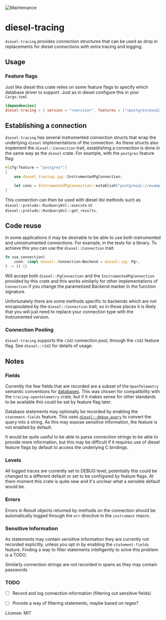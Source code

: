 ![Maintenance](https://img.shields.io/badge/maintenance-experimental-blue.svg)

# diesel-tracing

`diesel-tracing` provides connection structures that can be used as drop in
replacements for diesel connections with extra tracing and logging.

## Usage

### Feature flags

Just like diesel this crate relies on some feature flags to specify which
database driver to support. Just as in diesel configure this in your
`Cargo.toml`

```toml
[dependencies]
diesel-tracing = { version = "<version>", features = ["<postgres|mysql|sqlite>"] }
```

## Establishing a connection

`diesel-tracing` has several instrumented connection structs that wrap the underlying
`diesel` implementations of the connection. As these structs also implement the
`diesel::Connection` trait, establishing a connection is done in the same way as
the `diesel` crate. For example, with the `postgres` feature flag:

```rust
#[cfg(feature = "postgres")]
{
    use diesel_tracing::pg::InstrumentedPgConnection;

    let conn = InstrumentedPgConnection::establish("postgresql://example");
}
```

This connection can then be used with diesel dsl methods such as
`diesel::prelude::RunQueryDsl::execute` or `diesel::prelude::RunQueryDsl::get_results`.

## Code reuse

In some applications it may be desirable to be able to use both instrumented and
uninstrumented connections. For example, in the tests for a library. To achieve this
you can use the `diesel::Connection` trait.

```rust
fn use_connection(
    conn: &impl diesel::Connection<Backend = diesel::pg::Pg>,
) -> () {}
```

Will accept both `diesel::PgConnection` and the `InstrumentedPgConnection`
provided by this crate and this works similarly for other implementations
of `Connection` if you change the parametized Backend marker in the
function signature.

Unfortunately there are some methods specific to backends which are not
encapsulated by the `diesel::Connection` trait, so in those places it is
likely that you will just need to replace your connection type with the
Instrumented version.

### Connection Pooling

`diesel-tracing` supports the `r2d2` connection pool, through the `r2d2`
feature flag. See `diesel::r2d2` for details of usage.

## Notes

### Fields

Currently the few fields that are recorded are a subset of the `OpenTelemetry`
semantic conventions for [databases](https://github.com/open-telemetry/opentelemetry-specification/blob/master/specification/trace/semantic_conventions/database.md).
This was chosen for compatibility with the `tracing-opentelemetry` crate, but
if it makes sense for other standards to be available this could be set by
feature flag later.

Database statements may optionally be recorded by enabling the
`statement-fields` feature. This uses [`diesel::debug_query`](https://docs.rs/diesel/latest/diesel/fn.debug_query.html)
to convert the query into a string. As this may expose sensitive information,
the feature is not enabled by default.

It would be quite useful to be able to parse connection strings to be able
to provide more information, but this may be difficult if it requires use of
diesel feature flags by default to access the underlying C bindings.

### Levels

All logged traces are currently set to DEBUG level, potentially this could be
changed to a different default or set to be configured by feature flags. At
them moment this crate is quite new and it's unclear what a sensible default
would be.

### Errors

Errors in Result objects returned by methods on the connection should be
automatically logged through the `err` directive in the `instrument` macro.

### Sensitive Information

As statements may contain sensitive information they are currently not recorded
explicitly, unless you opt in by enabling the `statement-fields` feature.
Finding a way to filter statements intelligently to solve this problem is a
TODO.

Similarly connection strings are not recorded in spans as they may contain
passwords

### TODO

- [ ] Record and log connection information (filtering out sensitive fields)
- [ ] Provide a way of filtering statements, maybe based on regex?


License: MIT
